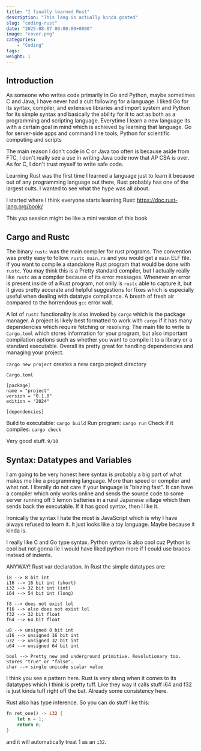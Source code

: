 ```yaml
---
title: "I finally learned Rust"
description: "This lang is actually kinda goated"
slug: "coding-rust"
date: "2025-08-07 00:00:00+0000"
image: "cover.png"
categories:
    - "Coding"
tags: 
weight: 1
---
```


## Introduction

As someone who writes code primarily in Go and Python, maybe sometimes C and Java, I have never had a cult following for a language. I liked Go for its syntax, compiler, and extensive libraries and import system and Python for its simple syntax and basically the ability for it to act as both as a programming and scripting language. Everytime I learn a new language its with a certain goal in mind which is achieved by learning that language. Go for server-side apps and command line tools, Python for scientific computing and scripts

The main reason I don't code in C or Java too often is because aside from FTC, I don't really see a use in writing Java code now that AP CSA is over. As for C, I don't trust myself to write safe code. 

Learning Rust was the first time I learned a language just to learn it because out of any programming language out there, Rust probably has one of the largest cults. I wanted to see what the hype was all about.

I started where I think everyone starts learning Rust: https://doc.rust-lang.org/book/

This yap session might be like a mini version of this book

## Cargo and Rustc

The binary `rustc` was the main compiler for rust programs. The convention was pretty easy to follow. `rustc main.rs` and you would get a `main` ELF file. If you want to compile a standalone Rust program that would be done with `rustc`. You may think this is a Pretty standard compiler, but I actually really like `rustc` as a compiler because of its error messages. Whenever an error is present inside of a Rust program, not onlly is `rustc` able to capture it, but it gives pretty accurate and helpful suggestions for fixes which is especially useful when dealing with datatype compliance. A breath of fresh air compared to the horrendous `gcc` error wall.

A lot of `rustc` functionality is also invoked by `cargo` which is the package manager. A project is likely best formatted to work with `cargo` if it has many dependencies which require fetching or resolving. The main file to write is `Cargo.toml` which stores information for your program, but also important compilation options such as whether you want to compile it to a library or a standard executable. Overall its pretty great for handling dependencies and managing your project. 


`cargo new project` creates a new cargo project directory

`Cargo.toml`
```
[package]
name = "project"
version = "0.1.0"
edition = "2024"

[dependencies]
```

Build to executable: `cargo build`
Run program: `cargo run`
Check if it compiles: `cargo check`

Very good stuff. `9/10`

## Syntax: Datatypes and Variables

I am going to be very honest here syntax is probably a big part of what makes me like a programming language. More than speed or compiler and what not. I literally do not care if your language is "blazing fast". It can have a compiler which only works online and sends the source code to some server running off 5 lemon batteries in a rural Japanese village which then sends back the executable. If it has good syntax, then I like it.

Ironically the syntax I hate the most is JavaScript which is why I have always refused to learn it. It just looks like a toy language. Maybe because it kinda is.

I really like C and Go type syntax. Python syntax is also cool cuz Python is cool but not gonna lie I would have liked python more if I could use braces instead of indents.

ANYWAY! Rust var declaration. In Rust the simple datatypes are:

```
i8 --> 8 bit int
i16 --> 16 bit int (short)
i32 --> 32 bit int (int)
i64 --> 54 bit int (long)

f8 --> does not exist lol
f16 --> also does not exist lol
f32 --> 32 bit float
f64 --> 64 bit float

u8 --> unsigned 8 bit int
u16 --> unsigned 16 bit int
u32 --> unsigned 32 bit int
u64 --> unsigned 64 bit int

bool --> Pretty new and underground primitive. Revolutionary too. Stores "true" or "false". 
char --> single unicode scalar value
```

I think you see a pattern here. Rust is very slang when it comes to its datatypes which I think is pretty tuff. Like they way it calls stuff i64 and f32 is just kinda tuff right off the bat. Already some consistency here.

Rust also has type inference. So you can do stuff like this:

```rust
fn ret_one() -> i32 {
    let n = 1;
    return n;
}
```

and it will automatically treat 1 as an `i32`.